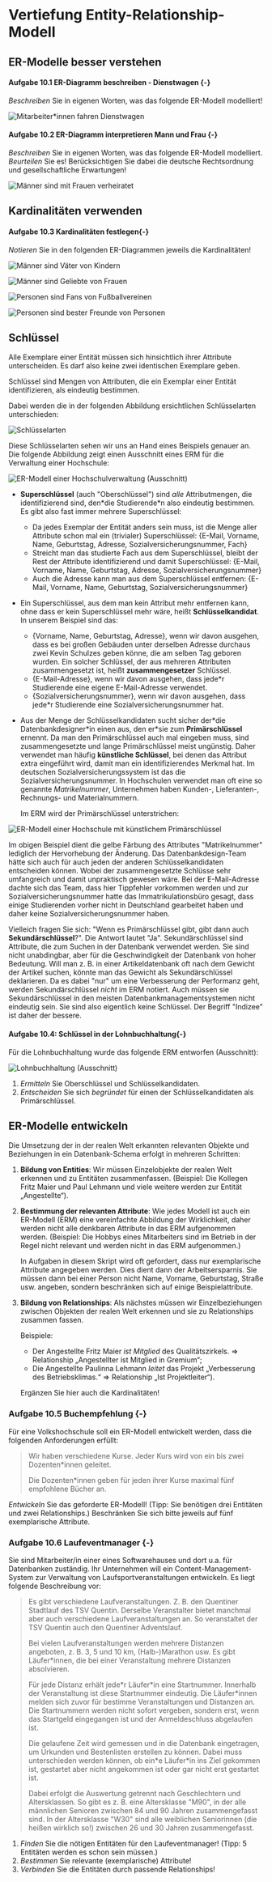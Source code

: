# Vertiefung Entity-Relationship-Modell 

## ER-Modelle besser verstehen

#### Aufgabe 10.1 ER-Diagramm beschreiben - Dienstwagen {-}

_Beschreiben_ Sie in eigenen Worten, was das folgende ER-Modell modelliert! 

![Mitarbeiter\*innen fahren Dienstwagen](Assets/10-ER-Dienstwagen.png)

#### Aufgabe 10.2 ER-Diagramm interpretieren Mann und Frau {-}

_Beschreiben_ Sie in eigenen Worten, was das folgende ER-Modell modelliert. _Beurteilen_ Sie es! Berücksichtigen Sie dabei die deutsche Rechtsordnung und gesellschaftliche Erwartungen!

![Männer sind mit Frauen verheiratet](Assets/10-ER-Mann-Frau.png)

##   Kardinalitäten verwenden

#### Aufgabe 10.3 Kardinalitäten festlegen{-}

_Notieren_ Sie in den folgenden ER-Diagrammen jeweils die Kardinalitäten!

![Männer sind Väter von Kindern](Assets/10-ER-Kardinalitaet-Kind.png)

![Männer sind Geliebte von Frauen](Assets/10-ER-Kardinalitaet-Geliebter.png)

![Personen sind Fans von Fußballvereinen](Assets/10-ER-Kardinalitaet-Fussballverein.png)

![Personen sind bester Freunde von Personen](Assets/10-ER-Kardinalitaet-Bester-Freund.png)

## Schlüssel

Alle Exemplare einer Entität müssen sich hinsichtlich ihrer Attribute unterscheiden. Es darf also keine zwei identischen Exemplare geben. 

Schlüssel sind Mengen von Attributen, die ein Exemplar einer Entität identifizieren, als eindeutig bestimmen.

Dabei werden die in der folgenden Abbildung ersichtlichen Schlüsselarten unterschieden:

![Schlüsselarten](Assets/10-Schluessel.png)

Diese Schlüsselarten sehen wir uns an Hand eines Beispiels genauer an. Die folgende Abbildung zeigt einen Ausschnitt eines ERM für die Verwaltung einer Hochschule:

![ER-Modell einer Hochschulverwaltung (Ausschnitt)](Assets/10-ERM-Student.png)

+ **Superschlüssel** (auch "Oberschlüssel") sind *alle* Attributmengen, die identifizierend sind, den\*die Studierende\*n also eindeutig bestimmen. Es gibt also fast immer mehrere Superschlüssel:

  + Da jedes Exemplar der Entität anders sein muss, ist die Menge aller Attribute schon mal ein (trivialer) Superschlüssel: {E-Mail, Vorname, Name, Geburtstag, Adresse, Sozialversicherungsnummer, Fach}
  + Streicht man das studierte Fach aus dem Superschlüssel, bleibt der Rest der Attribute identifizierend und damit Superschlüssel: {E-Mail, Vorname, Name, Geburtstag, Adresse, Sozialversicherungsnummer}
  + Auch die Adresse kann man aus dem Superschlüssel entfernen: {E-Mail, Vorname, Name, Geburtstag, Sozialversicherungsnummer}

+ Ein Superschlüssel, aus dem man kein Attribut mehr entfernen kann, ohne dass er kein Superschlüssel mehr wäre, heißt **Schlüsselkandidat**. In unserem Beispiel sind das:

  + {Vorname, Name, Geburtstag, Adresse}, wenn wir davon ausgehen, dass es bei großen Gebäuden unter derselben Adresse durchaus zwei Kevin Schulzes geben könne, die am selben Tag geboren wurden. Ein solcher Schlüssel, der aus mehreren Attributen zusammengesetzt ist, heißt **zusammengesetzer** Schlüssel.
  + {E-Mail-Adresse}, wenn wir davon ausgehen, dass jede\*r Studierende eine eigene E-Mail-Adresse verwendet.
  + {Sozialversicherungsnummer}, wenn wir davon ausgehen, dass jede\*r Studierende eine Sozialversicherungsnummer hat.

+ Aus der Menge der Schlüsselkandidaten sucht sicher der\*die Datenbankdesigner\*in einen aus, den er\*sie zum **Primärschlüssel** ernennt. Da man den Primärschlüssel auch mal eingeben muss, sind zusammengesetzte und lange Primärschlüssel meist ungünstig. Daher verwendet man häufig **künstliche Schlüssel**, bei denen das Attribut extra eingeführt wird, damit man ein identifizierendes Merkmal hat. Im deutschen Sozialversicherungssystem ist das die Sozialversicherungsnummer. In Hochschulen verwendet man oft eine so genannte *Matrikelnummer*, Unternehmen haben Kunden-, Lieferanten-, Rechnungs- und Materialnummern. 

  Im ERM wird der Primärschlüssel unterstrichen:

![ER-Modell einer Hochschule mit künstlichem Primärschlüssel](Assets/10-ERM-Student-PK.png)

Im obigen Beispiel dient die gelbe Färbung des Attributes "Matrikelnummer" lediglich der Hervorhebung der Änderung. Das Datenbankdesign-Team hätte sich auch für  auch jeden der anderen Schlüsselkandidaten entscheiden können. Wobei der zusammengesetzte Schlüsse sehr umfangreich und damit unpraktisch gewesen wäre. Bei der E-Mail-Adresse dachte sich das Team, dass hier Tippfehler vorkommen werden und zur Sozialversicherungsnummer hatte das Immatrikulationsbüro gesagt, dass einige Studierenden vorher nicht in Deutschland gearbeitet haben und daher keine Sozialversicherungsnummer haben. 

Vielleich fragen Sie sich: "Wenn es Primärschlüssel gibt, gibt dann auch **Sekundärschlüssel**?". Die Antwort lautet "Ja". Sekundärschlüssel sind Attribute, die zum Suchen in der Datenbank verwendet werden. Sie sind nicht unabdingbar, aber für die Geschwindigkeit der Datenbank von hoher Bedeutung. Will man z. B. in einer Artikeldatenbank oft nach dem Gewicht der Artikel suchen, könnte man das Gewicht als Sekundärschlüssel deklarieren. Da es dabei "nur" um eine Verbesserung der Performanz geht, werden Sekundärschlüssel *nicht* im ERM notiert. Auch müssen sie Sekundärschlüssel in den meisten Datenbankmanagementsystemen nicht eindeutig sein. Sie sind also eigentlich keine Schlüssel. Der Begriff "Indizee" ist daher der bessere.

#### Aufgabe 10.4: Schlüssel in der Lohnbuchhaltung{-}

Für die Lohnbuchhaltung wurde das folgende ERM entworfen (Ausschnitt):

![Lohnbuchhaltung (Ausschnitt)](Assets/10-ERM-Kunde.png)

1. *Ermitteln* Sie Oberschlüssel und Schlüsselkandidaten.
2. *Entscheiden* Sie sich *begründet* für einen der Schlüsselkandidaten als Primärschlüssel.

## ER-Modelle entwickeln

Die Umsetzung der in der realen Welt erkannten relevanten Objekte und Beziehungen in ein Datenbank-Schema erfolgt in mehreren Schritten:

1. **Bildung von Entities**: Wir müssen Einzelobjekte der realen Welt erkennen und zu Entitäten zusammenfassen. (Beispiel: Die Kollegen Fritz Maier und Paul Lehmann und viele weitere werden zur Entität „Angestellte“).

2. **Bestimmung der relevanten Attribute**: Wie jedes Modell ist auch ein ER-Modell (ERM) eine vereinfachte Abbildung der Wirklichkeit, daher werden nicht alle denkbaren Attribute in das ERM aufgenommen werden. (Beispiel: Die Hobbys eines Mitarbeiters sind im Betrieb in der Regel nicht relevant und werden nicht in das ERM aufgenommen.)

   In Aufgaben in diesem Skript wird oft gefordert, dass nur exemplarische Attribute angegeben werden. Dies dient dann der Arbeitsersparnis. Sie müssen dann bei einer Person nicht Name, Vorname, Geburtstag, Straße usw. angeben, sondern beschränken sich auf einige Beispielattribute.

3. **Bildung von Relationships**: Als nächstes müssen wir Einzelbeziehungen zwischen Objekten der realen Welt erkennen und sie zu Relationships zusammen fassen. 

   Beispiele: 

   + Der Angestellte Fritz Maier *ist Mitglied* des Qualitätszirkels. ⇒ Relationship 	„Angestellter ist Mitglied in Gremium“; 
   + Die Angestellte Paulinna 	Lehmann *leitet* das Projekt „Verbesserung des 	Betriebsklimas.“ ⇒ Relationship 	„Ist Projektleiter“). 

   Ergänzen Sie hier auch die Kardinalitäten!


### Aufgabe 10.5 Buchempfehlung {-}

Für eine Volkshochschule soll ein ER-Modell entwickelt werden, dass die folgenden Anforderungen erfüllt:

> Wir haben verschiedene Kurse. Jeder Kurs wird von ein bis zwei Dozenten\*innen geleitet.
>
> Die Dozenten\*innen geben für jeden ihrer Kurse maximal fünf empfohlene Bücher an.

_Entwickeln_ Sie das geforderte ER-Modell! (Tipp: Sie benötigen drei Entitäten und zwei Relationships.) Beschränken Sie sich bitte jeweils auf fünf exemplarische Attribute. 

### Aufgabe 10.6 Laufeventmanager {-}

Sie sind Mitarbeiter/in einer eines Softwarehauses und dort u.a. für Datenbanken zuständig. Ihr Unternehmen will ein Content-Management-System zur Verwaltung von Laufsportveranstaltungen entwickeln. Es liegt folgende Beschreibung vor:

> Es gibt verschiedene Laufveranstaltungen. Z. B. den Quentiner Stadtlauf des TSV Quentin. Derselbe Veranstalter bietet manchmal aber auch verschiedene Laufveranstaltungen an. So veranstaltet der TSV Quentin auch den Quentiner Adventslauf. 
>
> Bei vielen Laufveranstaltungen werden mehrere Distanzen angeboten, z. B. 3, 5 und 10 km, (Halb-)Marathon usw. Es gibt Läufer\*innen, die bei einer Veranstaltung mehrere Distanzen absolvieren.
>
> Für jede Distanz erhält jede\*r Läufer\*in eine Startnummer. Innerhalb der Veranstaltung ist diese Startnummer eindeutig. Die Läufer\*innen melden sich zuvor für bestimme Veranstaltungen und Distanzen an. Die Startnummern werden nicht sofort vergeben, sondern erst, wenn das Startgeld eingegangen ist und der Anmeldeschluss abgelaufen ist. 
>
> Die gelaufene Zeit wird gemessen und in die Datenbank eingetragen, um Urkunden und Bestenlisten erstellen zu können. Dabei muss unterschieden werden können, ob ein\*e Läufer\*in ins Ziel gekommen ist, gestartet aber nicht angekommen ist oder gar nicht erst gestartet ist.
>
> Dabei erfolgt die Auswertung getrennt nach Geschlechtern und Altersklassen. So gibt es z. B. eine Altersklasse "M90", in der alle männlichen Senioren zwischen 84 und 90 Jahren zusammengefasst sind. In der Altersklasse "W30" sind alle weiblichen Seniorinnen (die heißen wirklich so!) zwischen 26 und 30 Jahren  zusammengefasst. 

1. _Finden_ Sie die nötigen Entitäten für den Laufeventmanager! (Tipp: 5 Entitäten werden es schon sein müssen.)
2. _Bestimmen_ Sie relevante (exemplarische) Attribute!
3. _Verbinden_ Sie die Entitäten durch passende Relationships!

